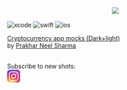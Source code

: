 <div align="center"><img src="assets/demo.gif"></div>

![xcode](https://img.shields.io/badge/xcode-11.3-default.svg)
![swift](https://img.shields.io/badge/swift-5-default.svg)
![ios](https://img.shields.io/badge/ios-12.1-default.svg)

[Cryptocurrency app mocks (Dark+light)](https://dribbble.com/shots/6389584-Cryptocurrency-app-mocks-Dark-light)</br>
by [Prakhar Neel Sharma](https://dribbble.com/prakhar)</br></br>

Subscribe to new shots:</br>[<img width="30" src="assets/instagram_icon.png">](https://www.instagram.com/zinovyev.apps/)